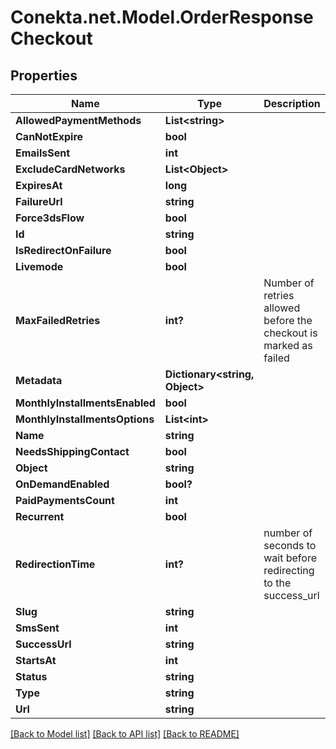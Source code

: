 # Conekta.net.Model.OrderResponseCheckout

## Properties

Name | Type | Description | Notes
------------ | ------------- | ------------- | -------------
**AllowedPaymentMethods** | **List&lt;string&gt;** |  | [optional] 
**CanNotExpire** | **bool** |  | [optional] 
**EmailsSent** | **int** |  | [optional] 
**ExcludeCardNetworks** | **List&lt;Object&gt;** |  | [optional] 
**ExpiresAt** | **long** |  | [optional] 
**FailureUrl** | **string** |  | [optional] 
**Force3dsFlow** | **bool** |  | [optional] 
**Id** | **string** |  | [optional] 
**IsRedirectOnFailure** | **bool** |  | [optional] 
**Livemode** | **bool** |  | [optional] 
**MaxFailedRetries** | **int?** | Number of retries allowed before the checkout is marked as failed | [optional] 
**Metadata** | **Dictionary&lt;string, Object&gt;** |  | [optional] 
**MonthlyInstallmentsEnabled** | **bool** |  | [optional] 
**MonthlyInstallmentsOptions** | **List&lt;int&gt;** |  | [optional] 
**Name** | **string** |  | [optional] 
**NeedsShippingContact** | **bool** |  | [optional] 
**Object** | **string** |  | [optional] 
**OnDemandEnabled** | **bool?** |  | [optional] 
**PaidPaymentsCount** | **int** |  | [optional] 
**Recurrent** | **bool** |  | [optional] 
**RedirectionTime** | **int?** | number of seconds to wait before redirecting to the success_url | [optional] 
**Slug** | **string** |  | [optional] 
**SmsSent** | **int** |  | [optional] 
**SuccessUrl** | **string** |  | [optional] 
**StartsAt** | **int** |  | [optional] 
**Status** | **string** |  | [optional] 
**Type** | **string** |  | [optional] 
**Url** | **string** |  | [optional] 

[[Back to Model list]](../README.md#documentation-for-models) [[Back to API list]](../README.md#documentation-for-api-endpoints) [[Back to README]](../README.md)

